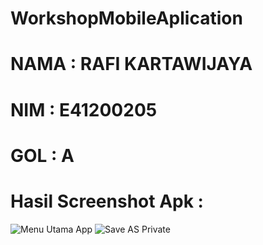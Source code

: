 # WorkshopMobileAplication
# NAMA : RAFI KARTAWIJAYA
# NIM : E41200205
# GOL : A
# Hasil Screenshot Apk :

![Menu Utama App](https://user-images.githubusercontent.com/80251248/138559293-ed683a7e-e11d-4744-a0c2-ce6dfe9e2fce.png)
![Save AS Private](https://user-images.githubusercontent.com/80251248/138559322-1d197788-341b-426a-9ef6-b65b943881e9.png)


